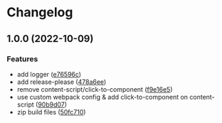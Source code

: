 # Changelog

## 1.0.0 (2022-10-09)


### Features

* add logger ([e76596c](https://github.com/zxf4399/click-to-react-component/commit/e76596c9d80f6c658a0762db336a813d6089875b))
* add release-please ([478a6ee](https://github.com/zxf4399/click-to-react-component/commit/478a6eecd7d56027ccd8cbabfe01349552f461a6))
* remove content-script/click-to-component ([f9e16e5](https://github.com/zxf4399/click-to-react-component/commit/f9e16e595301783e5db752761742af36d2b4fe25))
* use custom webpack config & add click-to-component on content-script ([90b9d07](https://github.com/zxf4399/click-to-react-component/commit/90b9d0758217ab53ab1b07f9f3536e73bf618b98))
* zip build files ([50fc710](https://github.com/zxf4399/click-to-react-component/commit/50fc71040abeabba259ef627147d8635233ccaff))
